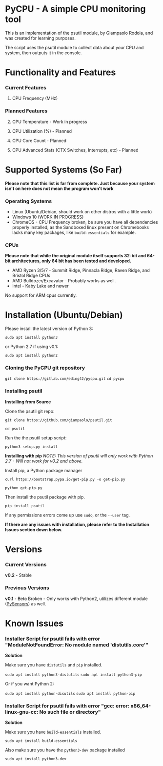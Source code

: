 # PyCPU - A simple CPU monitoring tool

This is an implementation of the psutil module, by Giampaolo Rodola, and was created for learning purposes.

The script uses the psutil module to collect data about your CPU and system, then outputs it in the console. 

# Functionality and Features
### Current Features

1. CPU Frequency (MHz)

### Planned Features

2. CPU Temperature - Work in progress

3. CPU Utilization (%) - Planned

4. CPU Core Count - Planned

5. CPU Advanced Stats (CTX Switches, Interrupts, etc) - Planned

# Supported Systems (So Far)
**Please note that this list is far from complete. Just because your system isn't on here does not mean the program won't work**

### Operating Systems

* Linux (Ubuntu/Debian, should work on other distros with a little work)
* Windows 10 (WORK IN PROGRESS)
* ChromeOS - CPU Frequency broken, be sure you have all dependencies properly installed, as the Sandboxed linux present on Chromebooks lacks many key packages, like `build-essentials` for example. 

### CPUs
**Please note that while the original module itself supports 32-bit and 64-bit architectures, only 64 bit has been tested and developed.**

* AMD Ryzen 3/5/7 - Summit Ridge, Pinnacla Ridge, Raven Ridge, and Bristol Ridge CPUs
* AMD Bulldozer/Excavator - Probably works as well. 
* Intel - Kaby Lake and newer

No support for ARM cpus currently. 

# Installation (Ubuntu/Debian)

Please install the latest version of Python 3:

`sudo apt install python3`

or Python 2.7 if using v0.1:

`sudo apt install python2`

### Cloning the PyCPU git repository

`git clone https://gitlab.com/eding42/pycpu.git`
`cd pycpu`

### Installing psutil

**Installing from Source**

Clone the psutil git repo:

`git clone https://github.com/giampaolo/psutil.git`

`cd psutil`

Run the the psutil setup script:

`python3 setup.py install`

**Installing with pip**
*NOTE: This version of psutil will only work with Python 2.7 - Will not work for v0.2 and above.*

Install pip, a Python package manager

`curl https://bootstrap.pypa.io/get-pip.py -o get-pip.py`

`python get-pip.py`

Then install the psutil package with pip. 

`pip install psutil`

If any permissions errors come up use `sudo`, or the `--user` tag.

**If there are any issues with installation, please refer to the Installation Issues section down below.**

# Versions
### Current Versions

**v0.2** - Stable

### Previous Versions

**v0.1** - ~~Beta~~ Broken - Only works with Python2, utilizes different module ([PySensors](https://pypi.org/project/PySensors/)) as well. 

# Known Issues

### Installer Script for psutil fails with error "ModuleNotFoundError: No module named 'distutils.core'"

**Solution**

Make sure you have `distutils` and `pip` installed.

`sudo apt install python3-distutils`
`sudo apt install python3-pip`

Or if you want Python 2:

`sudo apt install python-disutils`
`sudo apt install python-pip`

### Installer Script for psutil fails with error "gcc: error: x86_64-linux-gnu-cc: No such file or directory"

**Solution**

Make sure you have `build-essentials` installed.

`sudo apt install build-essentials`

Also make sure you have the `python3-dev` package installed

`sudo apt install python3-dev`
